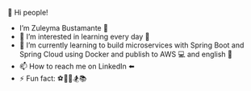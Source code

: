 👋 Hi people!

- I’m Zuleyma Bustamante :woman:
- 👀 I’m interested in learning every day :muscle:
- 🌱 I’m currently learning to build microservices with Spring Boot and Spring Cloud using Docker and publish to AWS :computer: and english :speech_balloon:
- 📫 How to reach me on LinkedIn :arrow_left:
- :zap: Fun fact: :soccer::running::bicyclist::snowboarder::books:

<!--- 
zuleychiki/zuleychiki is a ✨ special ✨ repository because its `README.md` (this file) appears on your GitHub profile.
You can click the Preview link to take a look at your changes.
--->
